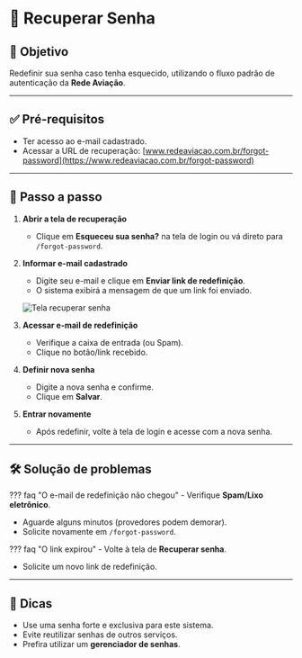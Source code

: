 # 🔄 Recuperar Senha

## 🎯 Objetivo

Redefinir sua senha caso tenha esquecido, utilizando o fluxo padrão de autenticação da **Rede Aviação**.

---

## ✅ Pré-requisitos

- Ter acesso ao e-mail cadastrado.
- Acessar a URL de recuperação: [www.redeaviacao.com.br/forgot-password](https://www.redeaviacao.com.br/forgot-password)

---

## 📝 Passo a passo

1. **Abrir a tela de recuperação**

   - Clique em **Esqueceu sua senha?** na tela de login ou vá direto para `/forgot-password`.

2. **Informar e-mail cadastrado**

   - Digite seu e-mail e clique em **Enviar link de redefinição**.
   - O sistema exibirá a mensagem de que um link foi enviado.

   ![Tela recuperar senha](../imagens/tela_forgot_password.png)

3. **Acessar e-mail de redefinição**

   - Verifique a caixa de entrada (ou Spam).
   - Clique no botão/link recebido.

4. **Definir nova senha**

   - Digite a nova senha e confirme.
   - Clique em **Salvar**.

5. **Entrar novamente**
   - Após redefinir, volte à tela de login e acesse com a nova senha.

---

## 🛠️ Solução de problemas

??? faq "O e-mail de redefinição não chegou" - Verifique **Spam/Lixo eletrônico**.  
 - Aguarde alguns minutos (provedores podem demorar).  
 - Solicite novamente em `/forgot-password`.

??? faq "O link expirou" - Volte à tela de **Recuperar senha**.  
 - Solicite um novo link de redefinição.

---

## 👀 Dicas

- Use uma senha forte e exclusiva para este sistema.
- Evite reutilizar senhas de outros serviços.
- Prefira utilizar um **gerenciador de senhas**.
